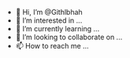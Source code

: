 - 👋 Hi, I’m @Githlbhah
- 👀 I’m interested in ...
- 🌱 I’m currently learning ...
- 💞️ I’m looking to collaborate on ...
- 📫 How to reach me ...

<!---
Githlbhah/Githlbhah is a ✨ special ✨ repository because its `README.md` (this file) appears on your GitHub profile.
You can click the Preview link to take a look at your changes.
--->
